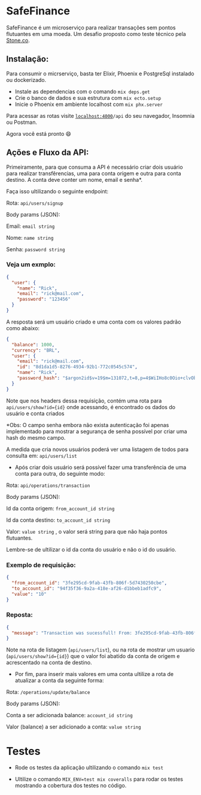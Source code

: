 # SafeFinance

SafeFinance é um microserviço para realizar transações sem pontos flutuantes em uma moeda. Um desafio proposto como teste técnico pela [Stone.co](https://www.stone.co/br/).

## Instalação:

Para consumir o micrserviço, basta ter Elixir, Phoenix e PostgreSql instalado ou dockerizado.

* Instale as dependencias com o comando `mix deps.get`
* Crie o banco de dados e sua estrutura com `mix ecto.setup`
* Inicie o Phoenix em ambiente localhost com `mix phx.server`

Para acessar as rotas visite [`localhost:4000`](http://localhost:4000)`/api` do seu navegador, Insomnia ou Postman.

Agora você está pronto :smile:

## Ações e Fluxo da API:

Primeiramente, para que consuma a API é necessário criar dois usuário para realizar transfêrencias, uma para conta origem e outra para conta destino. 
A conta deve conter um nome, email e senha*.

Faça isso ultilizando o seguinte endpoint:

Rota: `api/users/signup`

Body params (JSON):
 
Email: `email string`

Nome: `name string`

Senha: `password string`

### Veja um exmplo:

```json
{
  "user": {
    "name": "Rick",
    "email": "rick@mail.com",
    "password": "123456"
  }
}
```

A resposta será um usuário criado e uma conta com os valores padrão como abaixo: 

``` json
{
  "balance": 1000,
  "currency": "BRL",
  "user": {
    "email": "rick@mail.com",
    "id": "8d1da1d5-8276-4934-92b1-772c0545c574",
    "name": "Rick",
    "password_hash": "$argon2id$v=19$m=131072,t=8,p=4$WiIHo8c0Oio+clvObXflxQ$yhpHKQ+mO8qbcY1FBP1i4YWThWK1ZUA8ewscyYWe1zo"
  }
}
```
Note que nos headers dessa requisição, contém uma rota para `api/users/show?id={id}` onde acessando, é encontrado os dados do usuário e conta criados

*Obs: O campo senha embora não exista autenticação foi apenas implementado para mostrar a segurança de senha possível por criar uma hash do mesmo campo.

A medida que cria novos usuários poderá ver uma listagem de todos para consulta em: `api/users/list`

* Após criar dois usuário será possível fazer uma transferência de uma conta para outra, do seguinte modo:

Rota: `api/operations/transaction`

Body params (JSON):

Id da conta origem: `from_account_id string`

Id da conta destino: `to_account_id string`

Valor: `value string` , o valor será string para que não haja pontos flutuantes.

Lembre-se de ultilizar o id da conta do usuário e não o id do usuário.

### Exemplo de requisição:

``` json
{
  "from_account_id": "3fe295cd-9fab-43fb-806f-5d7430250cbe",
  "to_account_id": "94f35f36-9a2a-418e-af26-d1bbeb1adfc9",
  "value": "10"
}
```

### Reposta: 
```json
{
  "message": "Transaction was sucessfull! From: 3fe295cd-9fab-43fb-806f-5d7430250cbe To: 94f35f36-9a2a-418e-af26-d1bbeb1adfc9 Value: 10"
}
```
Note na rota de listagem (`api/users/list`), ou na rota de mostrar um usuario (`api/users/show?id={id}`) que o valor foi abatido da conta de origem e acrescentado na conta de destino.

* Por fim, para inserir mais valores em uma conta ultilize a rota de atualizar a conta da seguinte forma:

Rota: `/operations/update/balance`

Body  params (JSON):

Conta a ser adicionada balance: `account_id string`

Valor (balance) a ser adicionado a conta: `value string`

# Testes

* Rode os testes da aplicação ultilizando o comando `mix test`

* Ultilize o comando `MIX_ENV=test mix coveralls` para rodar os testes mostrando a cobertura dos testes no código.
